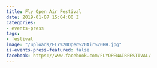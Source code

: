 ```yaml
---
title: Fly Open Air Festival
date: 2019-01-07 15:04:00 Z
categories:
- events-press
tags:
- festival
image: "/uploads/FLY%20Open%20Air%20HH.jpg"
is-events-press-featured: false
facebook: https://www.facebook.com/FLYOPENAIRFESTIVAL/
---
```



